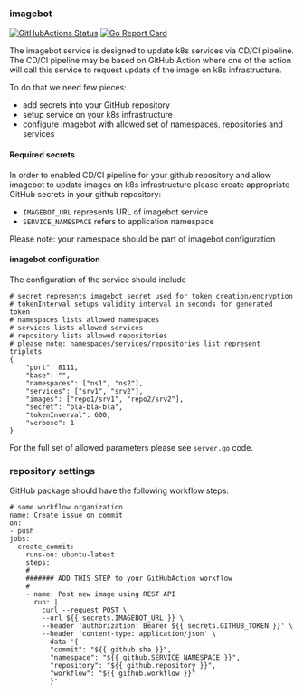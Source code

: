 ### imagebot

[![GitHubActions Status](https://github.com/vkuznet/imagebot/workflows/Build/badge.svg)](https://github.com/vkuznet/imagebot/actions)
[![Go Report Card](https://goreportcard.com/badge/github.com/vkuznet/imagebot)](https://goreportcard.com/report/github.com/vkuznet/imagebot)

The imagebot service is designed to update k8s services via CD/CI pipeline.
The CD/CI pipeline may be based on GitHub Action where one of the action will
call this service to request update of the image on k8s infrastructure.

To do that we need few pieces:
- add secrets into your GitHub repository
- setup service on your k8s infrastructure
- configure imagebot with allowed set of namespaces, repositories and services

#### Required secrets
In order to enabled CD/CI pipeline for your github repository and allow
imagebot to update images on k8s infrastructure
please create appropriate GitHub secrets in your github repository:
- `IMAGEBOT_URL` represents URL of imagebot service
- `SERVICE_NAMESPACE` refers to application namespace

Please note: your namespace should be part of imagebot configuration

#### imagebot configuration
The configuration of the service should include
```
# secret represents imagebot secret used for token creation/encryption
# tokenInterval setups validity interval in seconds for generated token
# namespaces lists allowed namespaces
# services lists allowed services
# repository lists allowed repositories
# please note: namespaces/services/repositories list represent triplets
{
    "port": 8111,
    "base": "",
    "namespaces": ["ns1", "ns2"],
    "services": ["srv1", "srv2"],
    "images": ["repo1/srv1", "repo2/srv2"],
    "secret": "bla-bla-bla",
    "tokenInverval": 600,
    "verbose": 1
}
```
For the full set of allowed parameters please see `server.go` code.

### repository settings
GitHub package should have the following workflow steps:
```
# some workflow organization
name: Create issue on commit
on:
- push
jobs:
  create_commit:
    runs-on: ubuntu-latest
    steps:
    #
    ####### ADD THIS STEP to your GitHubAction workflow
    #
    - name: Post new image using REST API
      run: |
        curl --request POST \
        --url ${{ secrets.IMAGEBOT_URL }} \
        --header 'authorization: Bearer ${{ secrets.GITHUB_TOKEN }}' \
        --header 'content-type: application/json' \
        --data '{
          "commit": "${{ github.sha }}",
          "namespace": "${{ github.SERVICE_NAMESPACE }}",
          "repository": "${{ github.repository }}",
          "workflow": "${{ github.workflow }}"
          }'
```
